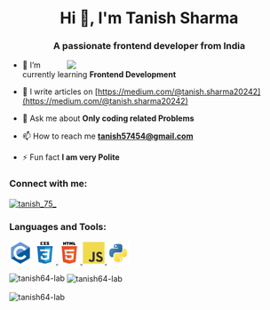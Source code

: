 <h1 align="center">Hi 👋, I'm Tanish Sharma</h1>
<h3 align="center">A passionate frontend developer from India</h3>

<img align="right" width="400" src="https://www.bing.com/th/id/OGC.e1f3413bf5036045713341394f617225?pid=1.7&rurl=https%3a%2f%2fcdn.dribbble.com%2fusers%2f1162077%2fscreenshots%2f3848914%2fprogrammer.gif&ehk=hANs%2bktW5sQlvyjDispeFdwwb0b3PsyP%2biI7wi0JgWw%3d" >

- 🌱 I’m currently learning **Frontend Development**

- 📝 I write articles on [https://medium.com/@tanish.sharma20242](https://medium.com/@tanish.sharma20242)

- 💬 Ask me about **Only coding related Problems**

- 📫 How to reach me **tanish57454@gmail.com**

- ⚡ Fun fact **I am very Polite**

<h3 align="left">Connect with me:</h3>
<p align="left">
<a href="https://instagram.com/tanish_75_" target="blank"><img align="center" src="https://raw.githubusercontent.com/rahuldkjain/github-profile-readme-generator/master/src/images/icons/Social/instagram.svg" alt="tanish_75_" height="30" width="40" /></a>
</p>

<h3 align="left">Languages and Tools:</h3>
  <img src="https://raw.githubusercontent.com/devicons/devicon/master/icons/c/c-original.svg" alt="c" width="40" height="40"/> </a> <a href="https://www.w3schools.com/css/" target="_blank" rel="noreferrer"> <img src="https://raw.githubusercontent.com/devicons/devicon/master/icons/css3/css3-original-wordmark.svg" alt="css3" width="40" height="40"/> </a> <a href="https://www.w3.org/html/" target="_blank" rel="noreferrer"> <img src="https://raw.githubusercontent.com/devicons/devicon/master/icons/html5/html5-original-wordmark.svg" alt="html5" width="40" height="40"/> </a> <a href="https://developer.mozilla.org/en-US/docs/Web/JavaScript" target="_blank" rel="noreferrer"> <img src="https://raw.githubusercontent.com/devicons/devicon/master/icons/javascript/javascript-original.svg" alt="javascript" width="40" height="40"/> </a> <a href="https://www.python.org" target="_blank" rel="noreferrer"> <img src="https://raw.githubusercontent.com/devicons/devicon/master/icons/python/python-original.svg" alt="python" width="40" height="40"/> </a> </p>

<p><img align="left" src="https://github-readme-stats.vercel.app/api/top-langs?username=tanish64-lab&show_icons=true&locale=en&layout=compact" alt="tanish64-lab" /></p>

<p>&nbsp;<img align="center" src="https://github-readme-stats.vercel.app/api?username=tanish64-lab&show_icons=true&locale=en" alt="tanish64-lab" /></p>

<p><img align="center" src="https://github-readme-streak-stats.herokuapp.com/?user=tanish64-lab&" alt="tanish64-lab" /></p>
